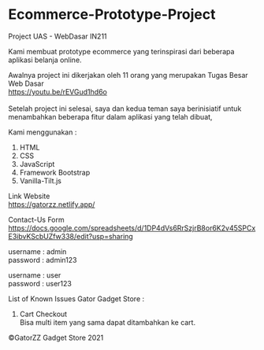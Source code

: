 # Ecommerce-Prototype-Project
Project UAS - WebDasar IN211

Kami membuat prototype ecommerce yang terinspirasi dari beberapa aplikasi belanja online.

Awalnya project ini dikerjakan oleh 11 orang yang merupakan Tugas Besar Web Dasar <br />
https://youtu.be/rEVGud1hd6o <br /> <br />
Setelah project ini selesai, saya dan kedua teman saya berinisiatif untuk menambahkan beberapa fitur dalam aplikasi yang telah dibuat, <br />

Kami menggunakan :
1. HTML
2. CSS
3. JavaScript
4. Framework Bootstrap
5. Vanilla-Tilt.js

Link Website <br />
https://gatorzz.netlify.app/

Contact-Us Form <br />
https://docs.google.com/spreadsheets/d/1DP4dVs6RrSzjrB8or6K2v45SPCxE3ibvKScbUZfw338/edit?usp=sharing

username : admin <br />
password : admin123

username : user <br />
password : user123

List of Known Issues Gator Gadget Store : <br />
1. Cart Checkout <br /> Bisa multi item yang sama dapat ditambahkan ke cart. <br />

©GatorZZ Gadget Store 2021
